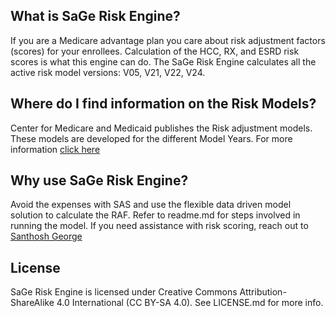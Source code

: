 ## What is SaGe Risk Engine?

If you are a Medicare advantage plan you care about risk adjustment factors (scores) for your enrollees. Calculation of the HCC, RX, and ESRD risk scores is what this engine can do. The SaGe Risk Engine calculates all the active risk model versions: V05, V21, V22, V24.  

## Where do I find information on the Risk Models?

Center for Medicare and Medicaid publishes the Risk adjustment models. These models are developed for the different Model Years. For more information <a href= "https://www.cms.gov/Medicare/Health-Plans/MedicareAdvtgSpecRateStats/Risk-Adjustors">click here</a>

## Why use SaGe Risk Engine?

Avoid the expenses with SAS and use the flexible data driven model solution to calculate the RAF. Refer to readme.md for steps involved in running the model. If you need assistance with risk scoring, reach out to <a href="mailto:santhoshgeorgeonline@gmail.com">Santhosh George</a>

## License

SaGe Risk Engine is licensed under Creative Commons Attribution-ShareAlike 4.0 International (CC BY-SA 4.0). See LICENSE.md for more info.
